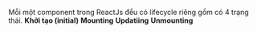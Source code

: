 Mỗi một component trong ReactJs đều có lifecycle riêng gồm có 4 trạng thái.
**Khởi tạo (initial)**
**Mounting**
**Updatiing**
**Unmounting**